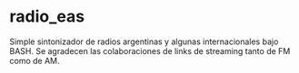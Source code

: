 # radio_eas
Simple sintonizador de radios argentinas y algunas internacionales bajo BASH.
Se agradecen las colaboraciones de links de streaming tanto de FM como de AM.
